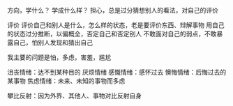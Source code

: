 方向，学什么？
学成什么样？
担心，总是过分猜想别人的看法，对自己的评价


评价
评价自己和别人是什么，怎么样的状态，老是要评价东西、辩解事物
用自己的状态过分推断，以偏概全，否定自己和否定别人
不敢面对自己的弱点，不敢暴露自己，怕别人发现和猜出自己

我主要的问题是怕，多虑，害羞，尴尬


 沮丧情绪：达不到某种目的
 厌烦情绪
 感慨情绪：感怀过去
 懊悔情绪：后悔过去的某事物
 焦虑情绪：未来、未知的事物而多虑
 
 攀比反射：因为外界、其他人、事物对比反射自身

